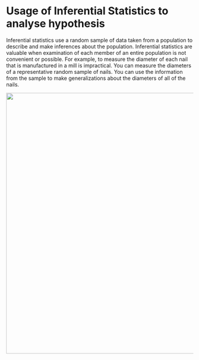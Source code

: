 # Usage of Inferential Statistics to analyse hypothesis

Inferential statistics use a random sample of data taken from a population to describe and make inferences about the population. Inferential statistics are valuable when examination of each member of an entire population is not convenient or possible. 
For example, to measure the diameter of each nail that is manufactured in a mill is impractical. 
You can measure the diameters of a representative random sample of nails. 
You can use the information from the sample to make generalizations about the diameters of all of the nails.


<img src=https://s3-us-west-2.amazonaws.com/courses-images/wp-content/uploads/sites/1729/2017/04/15032158/m7_link_prob_statistical_inference_topic_7_1_m7_intro_inference_1_image1.png width=700>
